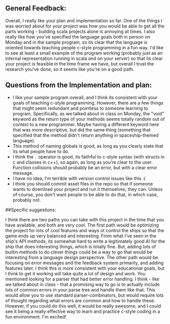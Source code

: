 ## General Feedback:

Overall, I really like your plan and implementation so far. One of the things I was worried about for your project was how you would be able to get all the parts working - building scala projects alone is annoying at times. I also really like how you've specified the language goals both in person on Monday and in the sample program, so its clear that the language is oriented towards teaching people c-style programming in a fun way. I'd like to see at least a small example of the program working (probably just as an internal representation running in scala and on your server) so that its clear your project is feasible in the time frame we have, but overall I trust the research you've done, so it seems like you're on a good path. 

## Questions from the Implementation and plan:
- I like your sample program overall, and I think its consistent with your goals of teaching c-style programming. However, there are a few things that might seem redundant and pointless to someone learning to program. Specifically, as we talked about in class on Monday, the "void" keyword as the return type of your methods seems totally random out of context to a new programmer. Maybe having a different keyword here that was more descriptive, but did the same thing (something that specified that the method didn't return anything in spaceship-themed language). 
- This method of naming globals is good, as long as you clearly state that its what people have to do.
- I think the ```.``` operator is good, its faithful to c-style syntax (with structs in c and classes in c++), so again, as long as you're clear to the user. Function collisions should probably be an error, but with a clear error message.
- I have no idea, I'm terrible with version control issues like this :(
- I think you should commit asset files in the repo so that if someone wants to download your project and run it themselves, they can. Unless of course, you don't want people to be able to do that, in which case, probably not. 


##Specific suggestions:

I think there are two paths you can take with this project in the time that you have available, and both are very cool. The first path would be optimizing the project for lots of cool features and ways ot control the ships so that the game ends up very balanced and interesting. From what I've seen in the ship's API methods, its somewhat hard to write a legitimately good AI for the ship that does interesting things, which is totally fine. But, adding lots of builtin methods to do clever things could be a way to go that would be interesting from a language design perspective. The other path would be focusing on error messages and the feedback system primarily, and adding features later. I think this is more consistent with your educational goals, but I think to get it working will take quite a lot of design and work. You mentioned looking for a parser that had better error handling. I think - like we talked about in class - that a promising way to go is to actually include lots of common errors in your parse tree and handle them like that. This would allow you to use standard parser-combinators, but would require lots of thought regarding what errors are common and how to handle these. However, if you could do this well, it would be really awesome, and I could see it being a really effective way to learn and practice c-style coding in a fun environment. I'm excited!
